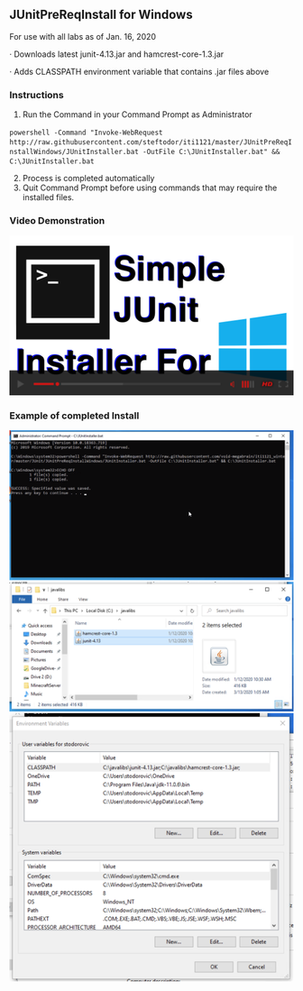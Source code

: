 ## JUnitPreReqInstall for Windows

For use with all labs as of Jan. 16, 2020

·  Downloads latest junit-4.13.jar and hamcrest-core-1.3.jar

·   Adds CLASSPATH environment variable that contains .jar files above

### Instructions

1.  Run the Command in your Command Prompt as Administrator

`powershell -Command "Invoke-WebRequest http://raw.githubusercontent.com/steftodor/iti1121/master/JUnitPreReqInstallWindows/JUnitInstaller.bat -OutFile C:\JUnitInstaller.bat" && C:\JUnitInstaller.bat`

2.   Process is completed automatically
3.   Quit Command Prompt before using commands that may require the installed files.   
### Video Demonstration

[![Youtube Video: Demo of JUnitPreReqInstall for Windows"](images/video_thumbnail.png)](http://www.youtube.com/watch?v=a2hPm_UqRuw "Demo of JUnitPreReqInstall for Windows")





### Example of completed Install

![completed_install_cmd.png](images/completed_install_cmd.png)
![completed_install_explorer.png](images/completed_install_explorer.png)
![completed_install_envirovar.png](images/completed_install_envirovar.png)
